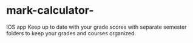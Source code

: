 # mark-calculator-
IOS app Keep up to date with your grade scores with separate semester folders to keep your grades and courses organized. 
